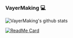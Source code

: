 ### VayerMaking :computer:

![VayerMaking's github stats](https://github-readme-stats.vercel.app/api?username=VayerMaking&show_icons=true&theme=synthwave)

[![ReadMe Card](https://github-readme-stats.vercel.app/api/pin/?username=VayerMaking&repo=github-readme-stats)](https://github.com/VayerMaking/github-readme-stats)


